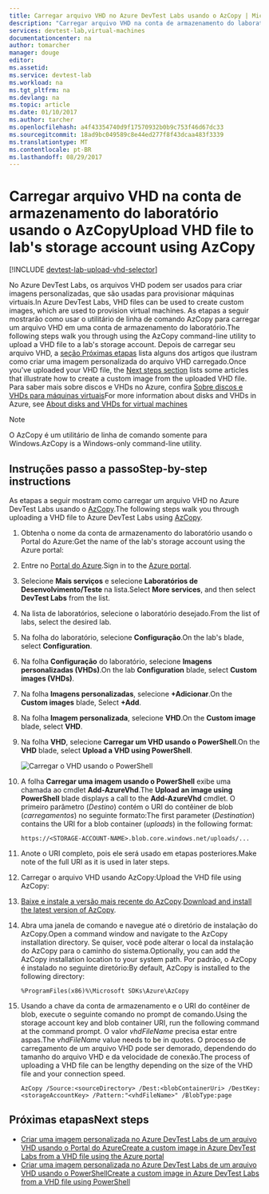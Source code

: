 ```yaml
---
title: Carregar arquivo VHD no Azure DevTest Labs usando o AzCopy | Microsoft Docs
description: "Carregar arquivo VHD na conta de armazenamento do laboratório usando o AzCopy"
services: devtest-lab,virtual-machines
documentationcenter: na
author: tomarcher
manager: douge
editor: 
ms.assetid: 
ms.service: devtest-lab
ms.workload: na
ms.tgt_pltfrm: na
ms.devlang: na
ms.topic: article
ms.date: 01/10/2017
ms.author: tarcher
ms.openlocfilehash: a4f43354740d9f17570932b0b9c753f46d67dc33
ms.sourcegitcommit: 18ad9bc049589c8e44ed277f8f43dcaa483f3339
ms.translationtype: MT
ms.contentlocale: pt-BR
ms.lasthandoff: 08/29/2017
---
```

# <a name="upload-vhd-file-to-labs-storage-account-using-azcopy"></a><span data-ttu-id="5cf8c-103">Carregar arquivo VHD na conta de armazenamento do laboratório usando o AzCopy</span><span class="sxs-lookup"><span data-stu-id="5cf8c-103">Upload VHD file to lab's storage account using AzCopy</span></span>

[!INCLUDE [devtest-lab-upload-vhd-selector](../../includes/devtest-lab-upload-vhd-selector.md)]

<span data-ttu-id="5cf8c-104">No Azure DevTest Labs, os arquivos VHD podem ser usados para criar imagens personalizadas, que são usadas para provisionar máquinas virtuais.</span><span class="sxs-lookup"><span data-stu-id="5cf8c-104">In Azure DevTest Labs, VHD files can be used to create custom images, which are used to provision virtual machines.</span></span> <span data-ttu-id="5cf8c-105">As etapas a seguir mostrarão como usar o utilitário de linha de comando AzCopy para carregar um arquivo VHD em uma conta de armazenamento do laboratório.</span><span class="sxs-lookup"><span data-stu-id="5cf8c-105">The following steps walk you through using the AzCopy command-line utility to upload a VHD file to a lab's storage account.</span></span> <span data-ttu-id="5cf8c-106">Depois de carregar seu arquivo VHD, a [seção Próximas etapas](#next-steps) lista alguns dos artigos que ilustram como criar uma imagem personalizada do arquivo VHD carregado.</span><span class="sxs-lookup"><span data-stu-id="5cf8c-106">Once you've uploaded your VHD file, the [Next steps section](#next-steps) lists some articles that illustrate how to create a custom image from the uploaded VHD file.</span></span> <span data-ttu-id="5cf8c-107">Para saber mais sobre discos e VHDs no Azure, confira [Sobre discos e VHDs para máquinas virtuais](../virtual-machines/linux/about-disks-and-vhds.md)</span><span class="sxs-lookup"><span data-stu-id="5cf8c-107">For more information about disks and VHDs in Azure, see [About disks and VHDs for virtual machines](../virtual-machines/linux/about-disks-and-vhds.md)</span></span>

> [!NOTE] 
>  
> <span data-ttu-id="5cf8c-108">O AzCopy é um utilitário de linha de comando somente para Windows.</span><span class="sxs-lookup"><span data-stu-id="5cf8c-108">AzCopy is a Windows-only command-line utility.</span></span>

## <a name="step-by-step-instructions"></a><span data-ttu-id="5cf8c-109">Instruções passo a passo</span><span class="sxs-lookup"><span data-stu-id="5cf8c-109">Step-by-step instructions</span></span>

<span data-ttu-id="5cf8c-110">As etapas a seguir mostram como carregar um arquivo VHD no Azure DevTest Labs usando o [AzCopy](http://aka.ms/downloadazcopy).</span><span class="sxs-lookup"><span data-stu-id="5cf8c-110">The following steps walk you through uploading a VHD file to Azure DevTest Labs using [AzCopy](http://aka.ms/downloadazcopy).</span></span> 

1. <span data-ttu-id="5cf8c-111">Obtenha o nome da conta de armazenamento do laboratório usando o Portal do Azure:</span><span class="sxs-lookup"><span data-stu-id="5cf8c-111">Get the name of the lab's storage account using the Azure portal:</span></span>

1. <span data-ttu-id="5cf8c-112">Entre no [Portal do Azure](http://go.microsoft.com/fwlink/p/?LinkID=525040).</span><span class="sxs-lookup"><span data-stu-id="5cf8c-112">Sign in to the [Azure portal](http://go.microsoft.com/fwlink/p/?LinkID=525040).</span></span>

1. <span data-ttu-id="5cf8c-113">Selecione **Mais serviços** e selecione **Laboratórios de Desenvolvimento/Teste** na lista.</span><span class="sxs-lookup"><span data-stu-id="5cf8c-113">Select **More services**, and then select **DevTest Labs** from the list.</span></span>

1. <span data-ttu-id="5cf8c-114">Na lista de laboratórios, selecione o laboratório desejado.</span><span class="sxs-lookup"><span data-stu-id="5cf8c-114">From the list of labs, select the desired lab.</span></span>  

1. <span data-ttu-id="5cf8c-115">Na folha do laboratório, selecione **Configuração**.</span><span class="sxs-lookup"><span data-stu-id="5cf8c-115">On the lab's blade, select **Configuration**.</span></span> 

1. <span data-ttu-id="5cf8c-116">Na folha **Configuração** do laboratório, selecione **Imagens personalizadas (VHDs)**.</span><span class="sxs-lookup"><span data-stu-id="5cf8c-116">On the lab **Configuration** blade, select **Custom images (VHDs)**.</span></span>

1. <span data-ttu-id="5cf8c-117">Na folha **Imagens personalizadas**, selecione **+Adicionar**.</span><span class="sxs-lookup"><span data-stu-id="5cf8c-117">On the **Custom images** blade, Select **+Add**.</span></span> 

1. <span data-ttu-id="5cf8c-118">Na folha **Imagem personalizada**, selecione **VHD**.</span><span class="sxs-lookup"><span data-stu-id="5cf8c-118">On the **Custom image** blade, select **VHD**.</span></span>

1. <span data-ttu-id="5cf8c-119">Na folha **VHD**, selecione **Carregar um VHD usando o PowerShell**.</span><span class="sxs-lookup"><span data-stu-id="5cf8c-119">On the **VHD** blade, select **Upload a VHD using PowerShell**.</span></span>

    ![Carregar o VHD usando o PowerShell](./media/devtest-lab-upload-vhd-using-azcopy/upload-image-using-psh.png)

1. <span data-ttu-id="5cf8c-121">A folha **Carregar uma imagem usando o PowerShell** exibe uma chamada ao cmdlet **Add-AzureVhd**.</span><span class="sxs-lookup"><span data-stu-id="5cf8c-121">The **Upload an image using PowerShell** blade displays a call to the **Add-AzureVhd** cmdlet.</span></span> <span data-ttu-id="5cf8c-122">O primeiro parâmetro (*Destino*) contém o URI do contêiner de blob (*carregamentos*) no seguinte formato:</span><span class="sxs-lookup"><span data-stu-id="5cf8c-122">The first parameter (*Destination*) contains the URI for a blob container (*uploads*) in the following format:</span></span>

    ```
    https://<STORAGE-ACCOUNT-NAME>.blob.core.windows.net/uploads/...
    ``` 

1. <span data-ttu-id="5cf8c-123">Anote o URI completo, pois ele será usado em etapas posteriores.</span><span class="sxs-lookup"><span data-stu-id="5cf8c-123">Make note of the full URI as it is used in later steps.</span></span>

1. <span data-ttu-id="5cf8c-124">Carregar o arquivo VHD usando AzCopy:</span><span class="sxs-lookup"><span data-stu-id="5cf8c-124">Upload the VHD file using AzCopy:</span></span>
 
1. <span data-ttu-id="5cf8c-125">[Baixe e instale a versão mais recente do AzCopy](http://aka.ms/downloadazcopy).</span><span class="sxs-lookup"><span data-stu-id="5cf8c-125">[Download and install the latest version of AzCopy](http://aka.ms/downloadazcopy).</span></span>

1. <span data-ttu-id="5cf8c-126">Abra uma janela de comando e navegue até o diretório de instalação do AzCopy.</span><span class="sxs-lookup"><span data-stu-id="5cf8c-126">Open a command window and navigate to the AzCopy installation directory.</span></span> <span data-ttu-id="5cf8c-127">Se quiser, você pode alterar o local da instalação do AzCopy para o caminho do sistema.</span><span class="sxs-lookup"><span data-stu-id="5cf8c-127">Optionally, you can add the AzCopy installation location to your system path.</span></span> <span data-ttu-id="5cf8c-128">Por padrão, o AzCopy é instalado no seguinte diretório:</span><span class="sxs-lookup"><span data-stu-id="5cf8c-128">By default, AzCopy is installed to the following directory:</span></span>

    ```command-line
    %ProgramFiles(x86)%\Microsoft SDKs\Azure\AzCopy
    ```

1. <span data-ttu-id="5cf8c-129">Usando a chave da conta de armazenamento e o URI do contêiner de blob, execute o seguinte comando no prompt de comando.</span><span class="sxs-lookup"><span data-stu-id="5cf8c-129">Using the storage account key and blob container URI, run the following command at the command prompt.</span></span> <span data-ttu-id="5cf8c-130">O valor *vhdFileName* precisa estar entre aspas.</span><span class="sxs-lookup"><span data-stu-id="5cf8c-130">The *vhdFileName* value needs to be in quotes.</span></span> <span data-ttu-id="5cf8c-131">O processo de carregamento de um arquivo VHD pode ser demorado, dependendo do tamanho do arquivo VHD e da velocidade de conexão.</span><span class="sxs-lookup"><span data-stu-id="5cf8c-131">The process of uploading a VHD file can be lengthy depending on the size of the VHD file and your connection speed.</span></span>   

    ```command-line
    AzCopy /Source:<sourceDirectory> /Dest:<blobContainerUri> /DestKey:<storageAccountKey> /Pattern:"<vhdFileName>" /BlobType:page
    ```

## <a name="next-steps"></a><span data-ttu-id="5cf8c-132">Próximas etapas</span><span class="sxs-lookup"><span data-stu-id="5cf8c-132">Next steps</span></span>

- [<span data-ttu-id="5cf8c-133">Criar uma imagem personalizada no Azure DevTest Labs de um arquivo VHD usando o Portal do Azure</span><span class="sxs-lookup"><span data-stu-id="5cf8c-133">Create a custom image in Azure DevTest Labs from a VHD file using the Azure portal</span></span>](devtest-lab-create-template.md)
- [<span data-ttu-id="5cf8c-134">Criar uma imagem personalizada no Azure DevTest Labs de um arquivo VHD usando o PowerShell</span><span class="sxs-lookup"><span data-stu-id="5cf8c-134">Create a custom image in Azure DevTest Labs from a VHD file using PowerShell</span></span>](devtest-lab-create-custom-image-from-vhd-using-powershell.md)